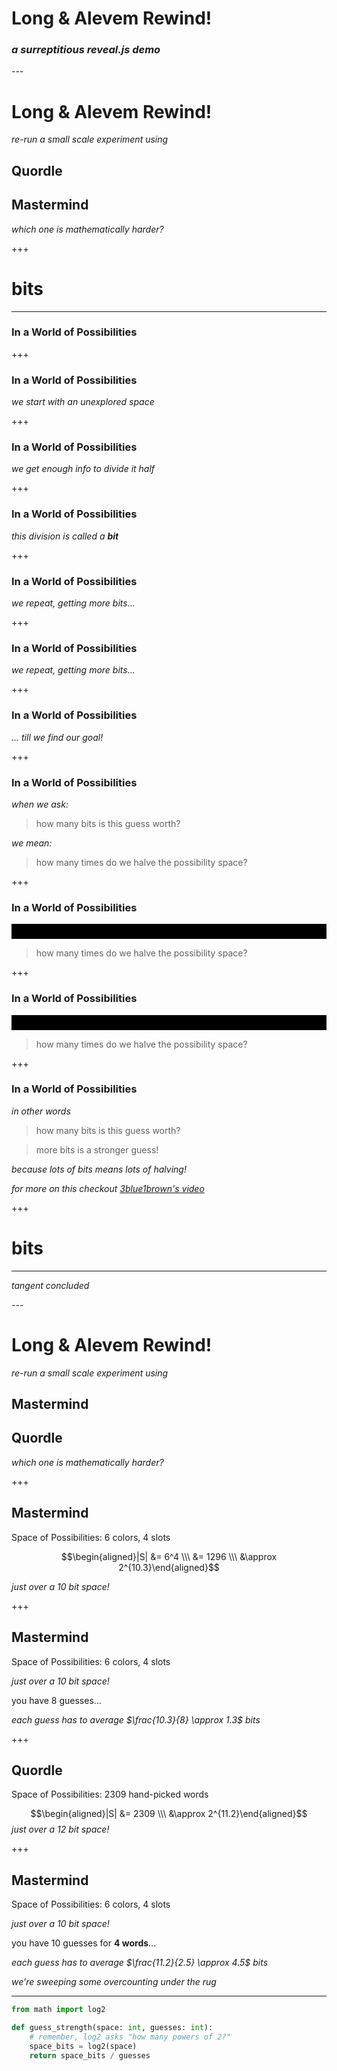 <!-- .slide: data-auto-animate -->

# Long & Alevem Rewind!
<!-- .element: class="r-fit-text" -->
### *a surreptitious reveal.js demo*

--- <!-- .slide: data-auto-animate -->

# Long & Alevem Rewind!
<!-- .element: class="r-fit-text" -->

*re-run a small scale experiment using*

## Quordle

## Mastermind

*which one is mathematically harder?*
<!-- .element: class="fragment" -->

+++ <!-- .slide: data-auto-animate -->

# bits
<hr>

### In a World of Possibilities
<!-- .element: class="fragment" -->

+++ <!-- .slide: data-auto-animate -->

### In a World of Possibilities


<div class="r-stretch col-container">
<div data-id="left" class="col" style="background-color: white;">
</div>
<div data-id="right" class="col" style="background-color: white;">
</div>
</div>

*we start with an unexplored space*
<!-- .element: class="fragment" -->

+++ <!-- .slide: data-auto-animate -->

### In a World of Possibilities

<div class="r-stretch col-container">
<div data-id="left" class="col" style="background-color: white;">
</div>
<div data-id="right" class="col" style="background-color: black;">
</div>
</div>

*we get enough info to divide it half*

+++ <!-- .slide: data-auto-animate -->

### In a World of Possibilities


<div class="r-stretch col-container">
<div data-id="left" class="col" style="background-color: white;">
</div>
<div data-id="right" class="col" style="background-color: black;">
</div>
</div>

*this division is called a **bit***

+++ <!-- .slide: data-auto-animate -->

### In a World of Possibilities

<div class="r-stretch col-container">
<div data-id="left" class="col" style="background-color: white;">

<div class="fill-parent row-container">
<div data-id="leftr" class="row" style="background-color: white;">
</div>
<div data-id="rightr" class="row" style="background-color: black;">
</div>
</div>

</div>
<div data-id="right" class="col" style="background-color: gray;">
</div>
</div>


*we repeat, getting more bits...*

+++ <!-- .slide: data-auto-animate -->

### In a World of Possibilities

<div class="r-stretch col-container">
<div data-id="left" class="col" style="background-color: white;">

<div class="fill-parent row-container">
<div data-id="leftr" class="row" style="background-color: white;">

<div class="fill-parent col-container">
<div data-id="lefti" class="col" style="background-color: white;">
</div>
<div data-id="righti" class="col" style="background-color: black;">
</div>
</div>

</div>
<div data-id="rightr" class="row" style="background-color: grey;">
</div>
</div>

</div>
<div data-id="right" class="col" style="background-color: gray;">
</div>
</div>

*we repeat, getting more bits...*

+++ <!-- .slide: data-auto-animate  -->

### In a World of Possibilities

<div class="r-stretch col-container">
<div data-id="left" class="col" style="background-color: white;">

<div class="fill-parent row-container">
<div data-id="leftr" class="row" style="background-color: white;">

<div class="fill-parent col-container">
<div data-id="lefti" class="col" style="background-color: grey;">
</div>
<div data-id="righti" class="col" style="background-color: green;">
</div>
</div>

</div>
<div data-id="rightr" class="row" style="background-color: grey;">
</div>
</div>

</div>
<div data-id="right" class="col" style="background-color: gray;">
</div>
</div>

*... till we find our goal!*

+++ <!-- .slide: data-auto-animate  -->

### In a World of Possibilities

*when we ask:*

> how many bits is this guess worth?

*we mean:*

> how many times do we halve the possibility space?
<!-- .element: class="fragment good" -->

+++ <!-- .slide: data-auto-animate  -->

### In a World of Possibilities

<div class="r-stretch col-container">
<div data-id="left" class="col" style="background-color: white; border: 2px solid black">

<div class="fill-parent row-container">
<div data-id="leftr" class="row" style="background-color: white; border: 2px solid black">

<div class="fill-parent col-container">
<div data-id="lefti" class="col" style="background-color: grey; border: 2px solid black">
</div>
<div data-id="righti" class="col" style="background-color: green; border: 2px solid black">
</div>
</div>

</div>
<div data-id="rightr" class="row" style="background-color: grey; border: 2px solid black">
</div>
</div>

</div>
<div data-id="right" class="col" style="background-color: gray; border: 2px solid black">
</div>
</div>

> how many times do we halve the possibility space?
<!-- .element: class="good" -->

+++ <!-- .slide: data-auto-animate  -->

### In a World of Possibilities

<div class="r-stretch col-container">
<div data-id="left" class="col" style="background-color: white; border: 2px solid black">

<div class="fill-parent row-container">
<div data-id="leftr" class="row" style="background-color: white; border: 2px solid black">

<div class="fill-parent col-container">
<div data-id="lefti" class="col" style="background-color: grey; border: 2px solid black">
</div>
<div data-id="righti" class="col" style="background-color: red; border: 2px solid black">
</div>
</div>

</div>
<div data-id="rightr" class="row" style="background-color: grey; border: 2px solid black">
</div>
</div>

</div>
<div data-id="right" class="col" style="background-color: gray; border: 2px solid black">
</div>
</div>

> how many times do we halve the possibility space?
<!-- .element: class="good" -->

+++ <!-- .slide: data-auto-animate  -->

### In a World of Possibilities

*in other words*

> how many bits is this guess worth?

> more bits is a stronger guess!
<!-- .element: class="fragment good" -->

*because lots of bits means lots of halving!*
<!-- .element: class="fragment good" -->

*for more on this checkout [3blue1brown's video](https://www.youtube.com/watch?v=v68zYyaEmEA)*
<!-- .element: class="fragment citation" -->

+++ <!-- .slide: data-auto-animate -->

# bits
<hr>

*tangent concluded*


--- <!-- .slide: data-auto-animate -->

# Long & Alevem Rewind!
<!-- .element: class="r-fit-text" -->

*re-run a small scale experiment using*

## Mastermind

## Quordle

*which one is mathematically harder?*

+++ <!-- .slide: data-auto-animate -->

## Mastermind

Space of Possibilities: 6 colors, 4 slots

$$\begin{aligned}|S| &= 6^4 \\\ &= 1296  \\\ &\approx 2^{10.3}\end{aligned}$$

*just over a 10 bit space!*
<!-- .element: class="fragment" -->

+++ <!-- .slide: data-auto-animate -->

## Mastermind

Space of Possibilities: 6 colors, 4 slots

*just over a 10 bit space!*

you have 8 guesses...

*each guess has to average $\frac{10.3}{8} \approx 1.3$ bits*
<!-- .element: class="fragment" -->

+++ <!-- .slide: data-auto-animate -->


## Quordle

Space of Possibilities: 2309 hand-picked words

$$\begin{aligned}|S| &= 2309 \\\ &\approx 2^{11.2}\end{aligned}$$
*just over a 12 bit space!*

+++ <!-- .slide: data-auto-animate -->

## Mastermind

Space of Possibilities: 6 colors, 4 slots

*just over a 10 bit space!*

you have 10 guesses for **4 words**...

*each guess has to average $\frac{11.2}{2.5} \approx 4.5$ bits*
<!-- .element: class="fragment" -->

*we're sweeping some overcounting under the rug*
<!-- .element: class="fragment citation" -->


---

``` py {|4}
from math import log2

def guess_strength(space: int, guesses: int):
    # remember, log2 asks "how many powers of 2?"
    space_bits = log2(space)
    return space_bits / guesses
```
